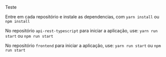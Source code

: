 Teste 

Entre em cada repositório e instale as dependencias, com `yarn install` ou `npm install`

No repositório `api-rest-typescript` para iniciar a aplicação, use: `yarn run start` ou `npm run start`

No repositório `frontend` para iniciar a aplicação, use: `yarn run start` ou `npm run start`
